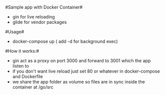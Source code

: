 #Sample app with Docker Container#
 - gin for live reloading
 - glide for vendor packages

#Usage#
- docker-compose up ( add -d for background exec)

#How it works:#
 - gin act as a proxy on port 3000 and forward to 3001 which the app listen to
 - if you don't want live reload just set 80 or whatever in docker-compose and Dockerfile
 - we share the app folder as volume so files are in sync inside the container at /go/src